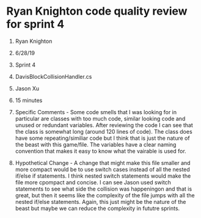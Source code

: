 # Ryan Knighton code quality review for sprint 4

1. Ryan Knighton
2. 6/28/19
3. Sprint 4
4. DavisBlockCollisionHandler.cs
5. Jason Xu
6. 15 minutes
7. Specific Comments - Some code smells that I was looking for in particular are classes with too much code, similar looking code and unused or redundant variables.  After reviewing the code I can see that the class is somewhat long (around 120 lines of code).  The class does have some repeating/similiar code but I think that is just the nature of the beast with this game/file.  The variables have a clear naming convention that makes it easy to know what the vairable is used for.


8. Hypothetical Change - A change that might make this file smaller and more compact would be to use switch cases instead of all the nested if/else if statements.  I think nested switch statements would make the file more cpompact and concise.  I can see Jason used switch statements to see what side the collision was happeningon and that is great, but then it seems like the complexity of the file jumps with all the nested if/else statements.  Again, this just might be the nature of the beast but maybe we can reduce the complexity in fututre sprints.